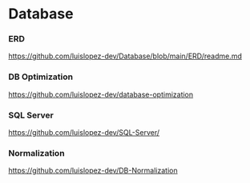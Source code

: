 # Database

### ERD
https://github.com/luislopez-dev/Database/blob/main/ERD/readme.md
### DB Optimization
https://github.com/luislopez-dev/database-optimization
### SQL Server
https://github.com/luislopez-dev/SQL-Server/
### Normalization
https://github.com/luislopez-dev/DB-Normalization
